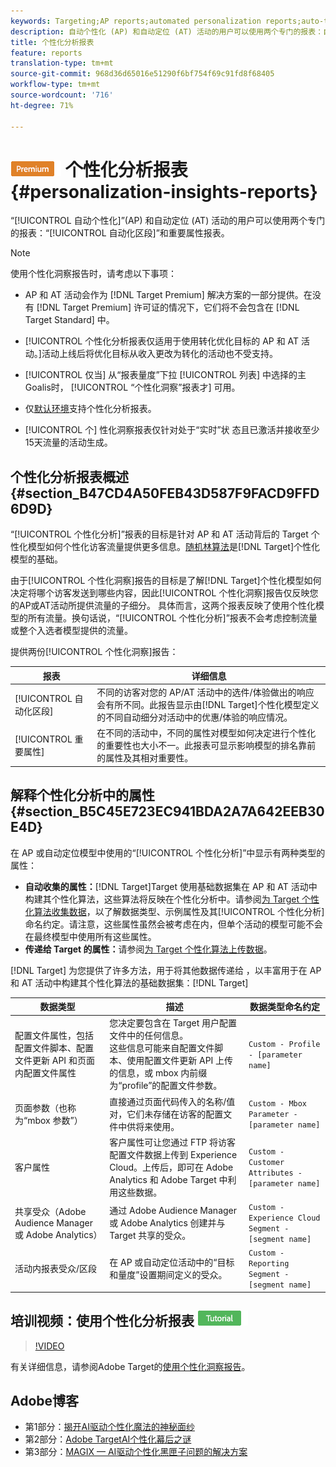 ```yaml
---
keywords: Targeting;AP reports;automated personalization reports;auto-target;auto target;auto target report;auto-target report;personalization;insights;automated segments;faq;frequently asked questions;important attributes
description: 自动个性化 (AP) 和自动定位 (AT) 活动的用户可以使用两个专门的报表：自动化区段和重要属性报表。
title: 个性化分析报表
feature: reports
translation-type: tm+mt
source-git-commit: 968d36d65016e51290f6bf754f69c91fd8f68405
workflow-type: tm+mt
source-wordcount: '716'
ht-degree: 71%

---
```



# ![PREMIUM](/help/assets/premium.png) 个性化分析报表{#personalization-insights-reports}

“[!UICONTROL 自动个性化]”(AP) 和自动定位 (AT) 活动的用户可以使用两个专门的报表：“[!UICONTROL 自动化区段]”和重要属性报表。

>[!NOTE]
>
>使用个性化洞察报告时，请考虑以下事项：
>
>* AP 和 AT 活动会作为 [!DNL Target Premium] 解决方案的一部分提供。在没有 [!DNL Target Premium] 许可证的情况下，它们将不会包含在 [!DNL Target Standard] 中。
   >
   >
* [!UICONTROL 个性化分析报表仅适用于使用转化优化目标的 AP 和 AT 活动。]活动上线后将优化目标从收入更改为转化的活动也不受支持。
   >
   >
* [!UICONTROL 仅当] 从“报表量度”下拉 [!UICONTROL 列表] 中选择的主Goalis时， [!UICONTROL “个性化洞察”报表才] 可用。
   >
   >
* 仅[默认环境](/help/administrating-target/hosts.md)支持个性化分析报表。
   >
   >
* [!UICONTROL 个] 性化洞察报表仅针对处于“实时”状  态且已激活并接收至少15天流量的活动生成。


## 个性化分析报表概述 {#section_B47CD4A50FEB43D587F9FACD9FFD6D9D}

“[!UICONTROL 个性化分析]”报表的目标是针对 AP 和 AT 活动背后的 Target 个性化模型如何个性化访客流量提供更多信息。[随机林算法](/help/c-activities/t-automated-personalization/algo-random-forest.md)是[!DNL Target]个性化模型的基础。

由于[!UICONTROL 个性化洞察]报告的目标是了解[!DNL Target]个性化模型如何决定将哪个访客发送到哪些内容，因此[!UICONTROL 个性化洞察]报告仅反映您的AP或AT活动所提供流量的子细分。 具体而言，这两个报表反映了使用个性化模型的所有流量。换句话说，“[!UICONTROL 个性化分析]”报表不会考虑控制流量或整个入选者模型提供的流量。

提供两份[!UICONTROL 个性化洞察]报告：

| 报表 | 详细信息 |
|--- |--- |
| [!UICONTROL 自动化区段] | 不同的访客对您的 AP/AT 活动中的选件/体验做出的响应会有所不同。此报告显示由[!DNL Target]个性化模型定义的不同自动细分对活动中的优惠/体验的响应情况。 |
| [!UICONTROL 重要属性] | 在不同的活动中，不同的属性对模型如何决定进行个性化的重要性也大小不一。此报表可显示影响模型的排名靠前的属性及其相对重要性。 |

## 解释个性化分析中的属性 {#section_B5C45E723EC941BDA2A7A642EEB30E4D}

在 AP 或自动定位模型中使用的“[!UICONTROL 个性化分析]”中显示有两种类型的属性：

* **自动收集的属性：**[!DNL Target]Target 使用基础数据集在 AP 和 AT 活动中构建其个性化算法，这些算法将反映在个性化分析中。请参阅[为 Target 个性化算法收集数据](/help/c-activities/t-automated-personalization/ap-data.md)，以了解数据类型、示例属性及其[!UICONTROL 个性化分析]命名约定。请注意，这些属性虽然会被考虑在内，但单个活动的模型可能不会在最终模型中使用所有这些属性。
* **传递给 Target 的属性：**&#x200B;请参阅[为 Target 个性化算法上传数据](/help/c-activities/t-automated-personalization/uploading-data-for-the-target-personalization-algorithms.md)。

[!DNL Target] 为您提供了许多方法，用于将其他数据传递给 ，以丰富用于在 AP 和 AT 活动中构建其个性化算法的基础数据集：[!DNL Target]

| 数据类型 | 描述 | 数据类型命名约定 |
|--- |--- |--- |
| 配置文件属性，包括配置文件脚本、配置文件更新 API 和页面内配置文件属性 | 您决定要包含在 Target 用户配置文件中的任何信息。<br>这些信息可能来自配置文件脚本、使用配置文件更新 API 上传的信息，或 mbox 内前缀为“profile”的配置文件参数。 | `Custom - Profile - [parameter name]` |
| 页面参数（也称为“mbox 参数”） | 直接通过页面代码传入的名称/值对，它们未存储在访客的配置文件中供将来使用。 | `Custom - Mbox Parameter - [parameter name]` |
| 客户属性 | 客户属性可让您通过 FTP 将访客配置文件数据上传到 Experience Cloud。上传后，即可在 Adobe Analytics 和 Adobe Target 中利用这些数据。 | `Custom - Customer Attributes - [parameter name]` |
| 共享受众（Adobe Audience Manager 或 Adobe Analytics） | 通过 Adobe Audience Manager 或 Adobe Analytics 创建并与 Target 共享的受众。 | `Custom - Experience Cloud Segment - [segment name]` |
| 活动内报表受众/区段 | 在 AP 或自动定位活动中的“目标和量度”设置期间定义的受众。 | `Custom - Reporting Segment - [segment name]` |

## 培训视频：使用个性化分析报表  ![教程徽章](/help/assets/tutorial.png)

>[!VIDEO](https://video.tv.adobe.com/v/25601/)

有关详细信息，请参阅Adobe Target的[使用个性化洞察报告](https://helpx.adobe.com/target/kt/using/personalization-insights-report-feature-video-use.html)。

## Adobe博客

* 第1部分：[揭开AI驱动个性化魔法的神秘面纱](https://theblog.adobe.com/taking-mystery-magic-ai-driven-personalization-part-1/)
* 第2部分：[Adobe TargetAI个性化幕后之谜](https://theblog.adobe.com/a-peek-behind-the-curtain-of-ai-for-personalization-in-adobe-target/)
* 第3部分：[MAGIX — AI驱动个性化黑匣子问题的解决方案](https://theblog.adobe.com/magix-the-solution-to-the-black-box-issue-of-ai-driven-personalization/)
